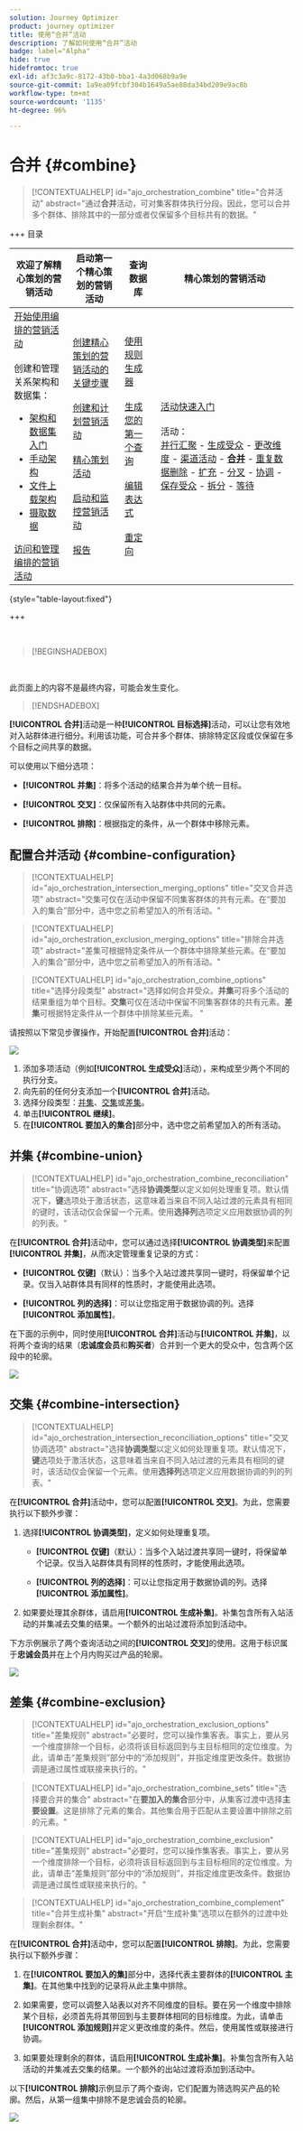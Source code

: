 ```yaml
---
solution: Journey Optimizer
product: journey optimizer
title: 使用“合并”活动
description: 了解如何使用“合并”活动
badge: label="Alpha"
hide: true
hidefromtoc: true
exl-id: af3c3a9c-8172-43b0-bba1-4a3d068b9a9e
source-git-commit: 1a9ea09fcbf304b1649a5ae88da34bd209e9ac8b
workflow-type: tm+mt
source-wordcount: '1135'
ht-degree: 96%

---
```


# 合并 {#combine}

>[!CONTEXTUALHELP]
>id="ajo_orchestration_combine"
>title="合并活动"
>abstract="通过&#x200B;**合并**&#x200B;活动，可对集客群体执行分段。因此，您可以合并多个群体、排除其中的一部分或者仅保留多个目标共有的数据。"

+++ 目录

| 欢迎了解精心策划的营销活动 | 启动第一个精心策划的营销活动 | 查询数据库 | 精心策划的营销活动 |
|---|---|---|---|
| [开始使用编排的营销活动](../gs-orchestrated-campaigns.md)<br/><br/>创建和管理关系架构和数据集：</br> <ul><li>[架构和数据集入门](../gs-schemas.md)</li><li>[手动架构](../manual-schema.md)</li><li>[文件上载架构](../file-upload-schema.md)</li><li>[摄取数据](../ingest-data.md)</li></ul>[访问和管理编排的营销活动](../access-manage-orchestrated-campaigns.md) | [创建精心策划的营销活动的关键步骤](../gs-campaign-creation.md)<br/><br/>[创建和计划营销活动](../create-orchestrated-campaign.md)<br/><br/>[精心策划活动](../orchestrate-activities.md)<br/><br/>[启动和监控营销活动](../start-monitor-campaigns.md)<br/><br/>[报告](../reporting-campaigns.md) | [使用规则生成器](../orchestrated-rule-builder.md)<br/><br/>[生成您的第一个查询](../build-query.md)<br/><br/>[编辑表达式](../edit-expressions.md)<br/><br/>[重定向](../retarget.md) | [活动快速入门](about-activities.md)<br/><br/>活动：<br/>[并行汇聚](and-join.md) - [生成受众](build-audience.md) - [更改维度](change-dimension.md) - [渠道活动](channels.md) - <b>[合并](combine.md)</b> - [重复数据删除](deduplication.md) - [扩充](enrichment.md) - [分叉](fork.md) - [协调](reconciliation.md) - [保存受众](save-audience.md) - [拆分](split.md) - [等待](wait.md) |

{style="table-layout:fixed"}

+++

<br/>

>[!BEGINSHADEBOX]

</br>

此页面上的内容不是最终内容，可能会发生变化。

>[!ENDSHADEBOX]

**[!UICONTROL 合并]**&#x200B;活动是一种&#x200B;**[!UICONTROL 目标选择]**&#x200B;活动，可以让您有效地对入站群体进行细分。利用该功能，可合并多个群体、排除特定区段或仅保留在多个目标之间共享的数据。

可以使用以下细分选项：

* **[!UICONTROL 并集]**：将多个活动的结果合并为单个统一目标。

* **[!UICONTROL 交叉]**：仅保留所有入站群体中共同的元素。

* **[!UICONTROL 排除]**：根据指定的条件，从一个群体中移除元素。

## 配置合并活动 {#combine-configuration}

>[!CONTEXTUALHELP]
>id="ajo_orchestration_intersection_merging_options"
>title="交叉合并选项"
>abstract="交集可仅在活动中保留不同集客群体的共有元素。在“要加入的集合”部分中，选中您之前希望加入的所有活动。"

>[!CONTEXTUALHELP]
>id="ajo_orchestration_exclusion_merging_options"
>title="排除合并选项"
>abstract="差集可根据特定条件从一个群体中排除某些元素。在“要加入的集合”部分中，选中您之前希望加入的所有活动。"

>[!CONTEXTUALHELP]
>id="ajo_orchestration_combine_options"
>title="选择分段类型"
>abstract="选择如何合并受众。**并集**&#x200B;可将多个活动的结果重组为单个目标。**交集**&#x200B;可仅在活动中保留不同集客群体的共有元素。**差集**&#x200B;可根据特定条件从一个群体中排除某些元素。 "

请按照以下常见步骤操作，开始配置&#x200B;**[!UICONTROL 合并]**&#x200B;活动：

![](../assets/orchestrated-union.png)

1. 添加多项活动（例如&#x200B;**[!UICONTROL 生成受众]**&#x200B;活动），来构成至少两个不同的执行分支。
1. 向先前的任何分支添加一个&#x200B;**[!UICONTROL 合并]**&#x200B;活动。
1. 选择分段类型：[并集](#union)、[交集](#intersection)或[差集](#exclusion)。
1. 单击&#x200B;**[!UICONTROL 继续]**。
1. 在&#x200B;**[!UICONTROL 要加入的集合]**&#x200B;部分中，选中您之前希望加入的所有活动。

## 并集 {#combine-union}

>[!CONTEXTUALHELP]
>id="ajo_orchestration_combine_reconciliation"
>title="协调选项"
>abstract="选择&#x200B;**协调类型**&#x200B;以定义如何处理重复项。默认情况下，**键**&#x200B;选项处于激活状态，这意味着当来自不同入站过渡的元素具有相同的键时，该活动仅会保留一个元素。使用&#x200B;**选择列**&#x200B;选项定义应用数据协调的列的列表。"

在&#x200B;**[!UICONTROL 合并]**&#x200B;活动中，您可以通过选择&#x200B;**[!UICONTROL 协调类型]**&#x200B;来配置&#x200B;**[!UICONTROL 并集]**，从而决定管理重复记录的方式：

* **[!UICONTROL 仅键]**（默认）：当多个入站过渡共享同一键时，将保留单个记录。仅当入站群体具有同样的性质时，才能使用此选项。

* **[!UICONTROL 列的选择]**：可以让您指定用于数据协调的列。选择&#x200B;**[!UICONTROL 添加属性]**。

在下面的示例中，同时使用&#x200B;**[!UICONTROL 合并]**&#x200B;活动与&#x200B;**[!UICONTROL 并集]**，以将两个查询的结果（**忠诚度会员**&#x200B;和&#x200B;**购买者**）合并到一个更大的受众中，包含两个区段中的轮廓。

![](../assets/orchestrated-union-example.png)

## 交集 {#combine-intersection}

>[!CONTEXTUALHELP]
>id="ajo_orchestration_intersection_reconciliation_options"
>title="交叉协调选项"
>abstract="选择&#x200B;**协调类型**&#x200B;以定义如何处理重复项。默认情况下，**键**&#x200B;选项处于激活状态，这意味着当来自不同入站过渡的元素具有相同的键时，该活动仅会保留一个元素。使用&#x200B;**选择列**&#x200B;选项定义应用数据协调的列的列表。"

在&#x200B;**[!UICONTROL 合并]**&#x200B;活动中，您可以配置&#x200B;**[!UICONTROL 交叉]**。为此，您需要执行以下额外步骤：

1. 选择&#x200B;**[!UICONTROL 协调类型]**，定义如何处理重复项。

   * **[!UICONTROL 仅键]**（默认）：当多个入站过渡共享同一键时，将保留单个记录。仅当入站群体具有同样的性质时，才能使用此选项。

   * **[!UICONTROL 列的选择]**：可以让您指定用于数据协调的列。选择&#x200B;**[!UICONTROL 添加属性]**。

1. 如果要处理其余群体，请启用&#x200B;**[!UICONTROL 生成补集]**。补集包含所有入站活动的并集减去交集的结果。一个额外的出站过渡将添加到活动中。

下方示例展示了两个查询活动之间的&#x200B;**[!UICONTROL 交叉]**&#x200B;的使用。这用于标识属于&#x200B;**忠诚会员**&#x200B;并在上个月内购买过产品的轮廓。

![](../assets/orchestrated-intersection-example.png)


## 差集 {#combine-exclusion}

>[!CONTEXTUALHELP]
>id="ajo_orchestration_exclusion_options"
>title="差集规则"
>abstract="必要时，您可以操作集客表。事实上，要从另一个维度排除一个目标，必须将该目标返回到与主目标相同的定位维度。为此，请单击“差集规则”部分中的“添加规则”，并指定维度更改条件。数据协调是通过属性或联接来执行的。"

>[!CONTEXTUALHELP]
>id="ajo_orchestration_combine_sets"
>title="选择要合并的集合"
>abstract="在&#x200B;**要加入的集合**&#x200B;部分中，从集客过渡中选择&#x200B;**主要设置**。这是排除了元素的集合。其他集合用于匹配从主要设置中排除之前的元素。"

>[!CONTEXTUALHELP]
>id="ajo_orchestration_combine_exclusion"
>title="差集规则"
>abstract="必要时，您可以操作集客表。事实上，要从另一个维度排除一个目标，必须将该目标返回到与主目标相同的定位维度。为此，请单击“差集规则”部分中的“添加规则”，并指定维度更改条件。数据协调是通过属性或联接来执行的。"

>[!CONTEXTUALHELP]
>id="ajo_orchestration_combine_complement"
>title="合并生成补集"
>abstract="开启“生成补集”选项以在额外的过渡中处理剩余群体。"

在&#x200B;**[!UICONTROL 合并]**&#x200B;活动中，您可以配置&#x200B;**[!UICONTROL 排除]**。为此，您需要执行以下额外步骤：

1. 在&#x200B;**[!UICONTROL 要加入的集]**&#x200B;部分中，选择代表主要群体的&#x200B;**[!UICONTROL 主集]**。在其他集中找到的记录将从此主集中排除。

1. 如果需要，您可以调整入站表以对齐不同维度的目标。要在另一个维度中排除某个目标，必须首先将其带回到与主要群体相同的目标维度。为此，请单击&#x200B;**[!UICONTROL 添加规则]**&#x200B;并定义更改维度的条件。然后，使用属性或联接进行协调。

1. 如果要处理剩余的群体，请启用&#x200B;**[!UICONTROL 生成补集]**。补集包含所有入站活动的并集减去交集的结果。一个额外的出站过渡将添加到活动中。

以下&#x200B;**[!UICONTROL 排除]**&#x200B;示例显示了两个查询，它们配置为筛选购买产品的轮廓。然后，从第一组集中排除不是忠诚会员的轮廓。

![](../assets/orchestrated-exclusion-example.png)

